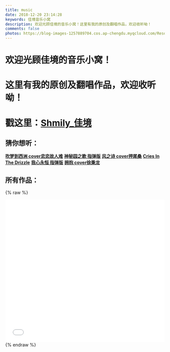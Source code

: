 ```yaml
---
title: music
date: 2018-12-20 23:14:28
keywords: 佳境音乐小窝
description: 欢迎光顾佳境的音乐小窝！这里有我的原创及翻唱作品，欢迎收听呦！
comments: false
photos: https://blog-images-1257889704.cos.ap-chengdu.myqcloud.com/Resources/img/banner/music.JPG
---
```

# 欢迎光顾佳境的音乐小窝！  
# 这里有我的原创及翻唱作品，欢迎收听呦！
# 戳这里：[Shmily_佳境](https://music.163.com/#/artist?id=13610347)

## 猜你想听：
<i class="fa fa-music" aria-hidden="true"></i>**[吹梦到西洲 cover恋恋故人难](http://5sing.kugou.com/fc/17562644.html)**
<i class="fa fa-music" aria-hidden="true"></i>**[神秘园之歌 指弹版](https://music.163.com/#/song?id=1354148035)**
<i class="fa fa-music" aria-hidden="true"></i>**[风之诗 cover押尾桑](https://music.163.com/#/song?id=1315158091)**
<i class="fa fa-music" aria-hidden="true"></i>**[Cries In The Drizzle](https://music.163.com/#/song?id=546727381)**
<i class="fa fa-music" aria-hidden="true"></i>**[我心永恒 指弹版](https://music.163.com/#/song?id=1303206089)**
<i class="fa fa-music" aria-hidden="true"></i>**[拥抱 cover徐秉龙](https://music.163.com/#/song?id=1324399051)**

## 所有作品：
{% raw %}
<iframe frameborder="no" border="0" marginwidth="0" marginheight="0" width=100% height=450 src="//music.163.com/outchain/player?type=0&id=2368663800&auto=1&height=430"></iframe>
{% endraw %}

